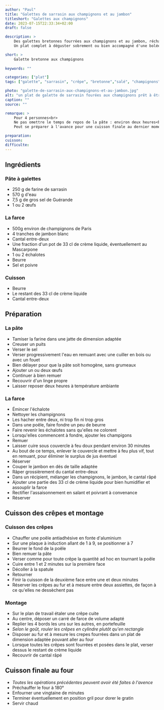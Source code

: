 ```yaml
---
author: "Paul"
title: "Galettes de sarrasin aux champignons et au jambon"
titleshort: "Galettes aux champignons"
date: 2023-07-15T22:33:34+02:00
draft: false

description: >
    Des galettes bretonnes fourrées aux champignons et au jambon, réchauffées et gratinées dans une sauce à la crème et au cantal.<br>
    Un plat complet à déguster sobrement ou bien accompagné d'une bolée de cidre.

short: >
    Galette bretonne aux champignons
    
keywords: ""

categories: ["plat"]
tags: ["galette", "sarrasin", "crêpe", "bretonne","salé", "champignons", "jambon", "crème", "cantal", "gratin"]

photo: "galette-de-sarrasin-aux-champignons-et-au-jambon.jpg"
alt: "un plat de galette de sarrasin fourées aux champignons prêt à être enfourné"
caption: ""
source: ""

remarque: >
    Pour 4 personnes<br>
    Ne pas omettre le temps de repos de la pâte : environ deux heures<br>
    Peut se préparer à l'avance pour une cuisson finale au dernier moment

preparation: 
cuisson: 
difficulte:
---
```



## Ingrédients
### Pâte à galettes
- 250 g de farine de sarrasin
- 570 g d'eau
- 7,5 g de gros sel de Guérande
- 1 ou 2 &oelig;ufs
### La farce
- 500g environ de champignons de Paris
- 4 tranches de jambon blanc
- Cantal entre-deux
- Une fraction d'un pot de 33 cl de crème liquide, éventuellement au Mascarpone
- 1 ou 2 échalotes
- Beurre
- Sel et poivre
### Cuisson
- Beurre
- Le restant des 33 cl de crème liquide
- Cantal entre-deux
## Préparation
### La pâte
- Tamiser la farine dans une jatte de dimension adaptée
- Creuser un puits
- Verser le sel
- Verser progressivement l'eau en remuant avec une cuiller en bois ou avec un fouet
- Bien délayer pour que la pâte soit homogène, sans grumeaux
- Ajouter un ou deux &oelig;ufs
- Continuer à bien remuer
- Recouvrir d'un linge propre
- Laisser reposer deux heures à température ambiante
### La farce
- Émincer l'échalote
- Nettoyer les champignons 
- Les hacher entre deux, ni trop fin ni trop gros
- Dans une poêle, faire fondre un peu de beurre
- Faire revenir les échalotes sans qu'elles ne colorent
- Lorsqu'elles commencent à fondre, ajouter les champigons
- Remuer
- Laisser cuire sous couvercle à feu doux pendant environ 30 minutes
- Au bout de ce temps, enlever le couvercle et mettre à feu plus vif, tout en remuant, pour éliminer le surplus de jus éventuel
- Réserver
- Couper le jambon en dés de taille adaptée
- Râper grossièrement du cantal entre-deux
- Dans un récipient, mélanger les champignons, le jambon, le cantal râpé
- Ajouter une partie des 33 cl de crème liquide pour bien humidifier et assouplir la farce
- Rectifier l'assaisonnement en salant et poivrant à convenance
- Réserver
## Cuisson des crêpes et montage
### Cuisson des crêpes
- Chauffer une poêle antiadhésive en fonte d'aluminium
- Sur une plaque à induction allant de 1 à 9, se positionner à 7
- Beurrer le fond de la poêle
- Bien remuer la pâte
- Verser comme pour toute crêpe la quantité ad hoc en tournant la poêle
- Cuire entre 1 et 2 minutes sur la première face
- Décoller à la spatule
- Retourner
- Finir la cuisson de la deuxième face entre une et deux minutes
- Réserver les crêpes au fur et à mesure entre deux assiettes, de façon à ce qu'elles ne dessèchent pas
### Montage
- Sur le plan de travail étaler une crêpe cuite
- Au centre, déposer un carré de farce de volume adapté
- Replier les 4 bords les uns sur les autres, en portefeuille
- *Selon le goût, rouler les crêpes en cylindre plutôt qu'en rectangle*
- Disposer au fur et à mesure les crepes fourrées dans un plat de dimension adaptée pouvant aller au four
- Lorsque toutes les crêpes sont fourrées et posées dans le plat, verser dessus le restant de crème liquide
- Recouvrir de cantal râpé
## Cuisson finale au four
- *Toutes les opérations précédentes peuvent avoir été faites à l'avence*
- Préchauffer le four à 180°
- Enfourner une vingtaine de minutes
- Terminer éventuellement en position gril pour dorer le gratin
- Servir chaud